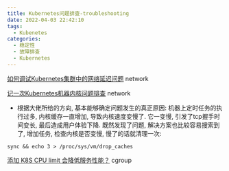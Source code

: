 ```yaml
---
title: Kubernetes问题排查-troubleshooting
date: 2022-04-03 22:42:10
tags:
  - Kubenetes
categories: 
  - 稳定性
  - 故障排查
  - Kubernetes
---
```


<p></p>
<!-- more -->

[如何调试Kubernetes集群中的网络延迟问题](https://mp.weixin.qq.com/s/pRRc4CUM8ebytRWWwe1JkA) network


[记一次Kubernetes机器内核问题排查](https://corvo.myseu.cn/2021/03/21/2021-03-21-%E8%AE%B0%E4%B8%80%E6%AC%A1kubernetes%E6%9C%BA%E5%99%A8%E5%86%85%E6%A0%B8%E9%97%AE%E9%A2%98%E7%9A%84%E6%8E%92%E6%9F%A5/) network
+ 根据大佬所给的方向, 基本能够确定问题发生的真正原因: 机器上定时任务的执行过多, 内核缓存一直增加, 导致内核速度变慢了. 它一变慢, 引发了tcp握手时间变长, 最后造成用户体验下降. 既然发现了问题, 解决方案也比较容易搜索到了, 增加任务, 检查内核是否变慢, 慢了的话就清理一次:
```
sync && echo 3 > /proc/sys/vm/drop_caches
```


[添加 K8S CPU limit 会降低服务性能？](https://mp.weixin.qq.com/s/cR6MpQu-n1cwMbXmVaXqzQ)  cgroup